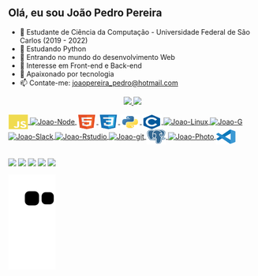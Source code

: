 ## Olá, eu sou João Pedro Pereira

- 🔭 Estudante de Ciência da Computação - Universidade Federal de São Carlos (2019 - 2022)
- 🌱 Estudando Python
- 👯 Entrando no mundo do desenvolvimento Web
- 🤔 Interesse em Front-end e Back-end
- 💬 Apaixonado por tecnologia
- 📫 Contate-me: joaopereira_pedro@hotmail.com

<div align="center">
  <a href = "https://github.com/jppereira9">
  <img height = "180em" src = "https://github-readme-stats.vercel.app/api?username=jppereira9&show_icons=true&theme=dark&include_all_commits=true&count_private=true"/>
  <img height = "180em" src = "https://github-readme-stats.vercel.app/api/top-langs/?username=jppereira9&layout=compact&langs_count=7&theme=dark"/>
</div>
  
<div style="display: inline_block"><br>

  <img align="center" alt="Joao-Js" height="30" width="40" src="https://raw.githubusercontent.com/devicons/devicon/master/icons/javascript/javascript-plain.svg">
  <img align="center" alt="Joao-Node" height="30" width="40" src="https://cdn.jsdelivr.net/gh/devicons/devicon/icons/nodejs/nodejs-original.svg"> 
  <img align="center" alt="Joao-HTML" height="30" width="40" src="https://raw.githubusercontent.com/devicons/devicon/master/icons/html5/html5-original.svg">
  <img align="center" alt="Joao-CSS" height="30" width="40" src="https://raw.githubusercontent.com/devicons/devicon/master/icons/css3/css3-original.svg">
  <img align="center" alt="Joao-Python" height="30" width="40" src="https://raw.githubusercontent.com/devicons/devicon/master/icons/python/python-original.svg">
  <img align="center" alt="Joao-C" height="30" width="40" src="https://raw.githubusercontent.com/devicons/devicon/master/icons/c/c-plain.svg">
  <img align="center" alt="Joao-Linux" height="30" width="40" src="https://cdn.jsdelivr.net/gh/devicons/devicon/icons/linux/linux-original.svg"/>
  <img align="center" alt="Joao-G" height="30" width="40" src="https://cdn.jsdelivr.net/gh/devicons/devicon/icons/google/google-original.svg" />
  <img align="center" alt="Joao-Slack" height="30" width="40" src="https://cdn.jsdelivr.net/gh/devicons/devicon/icons/slack/slack-original.svg" />
  <img align="center" alt="Joao-Rstudio" height="30" width="40" src="https://cdn.jsdelivr.net/gh/devicons/devicon/icons/rstudio/rstudio-original.svg" />
  <img align="center" alt="Joao-git" height="30" width="40" src="https://cdn.jsdelivr.net/gh/devicons/devicon/icons/git/git-original-wordmark.svg"/>
  <img align="center" alt="Joao-github" height="30" width="40" src="https://raw.githubusercontent.com/devicons/devicon/master/icons/postgresql/postgresql-plain.svg" />
  <img align="center" alt="Joao-Photo" height="30" width="40" src="https://cdn.jsdelivr.net/gh/devicons/devicon/icons/photoshop/photoshop-plain.svg" />
  <img align="center" alt="Joao-VS" height="30" width="40" src="https://raw.githubusercontent.com/devicons/devicon/master/icons/vscode/vscode-original.svg">
  
 </div>

  ##
 <div> 
   <a href="https://www.facebook.com/joaopedro.pereira.92351995/" target="_blank"><img src="https://img.shields.io/badge/Facebook-1877F2?style=for-the-badge&logo=facebook&logoColor=white" target="_blank"></a>
  <a href="https://www.instagram.com/joaoo.pereira_/" target="_blank"><img src="https://img.shields.io/badge/-Instagram-%23E4405F?style=for-the-badge&logo=instagram&logoColor=white" target="_blank"></a>
  <a href = "mailto:joao123pedro456@gamil.com"><img src="https://img.shields.io/badge/-Gmail-%23333?style=for-the-badge&logo=gmail&logoColor=white" target="_blank"></a>
  <a href="https://www.linkedin.com/in/joao-pedropereira/" target="_blank"><img src="https://img.shields.io/badge/-LinkedIn-%230077B5?style=for-the-badge&logo=linkedin&logoColor=white" target="_blank"></a> 
   <a href = "mailto:joapereira_pedro@hotmail.com"><img src="https://img.shields.io/badge/Microsoft_Outlook-0078D4?style=for-the-badge&logo=microsoft-outlook&logoColor=white" target="_blank"></a>
 
  ![Snake animation](https://github.com/rafaballerini/rafaballerini/blob/output/github-contribution-grid-snake.svg)
 
</div>
